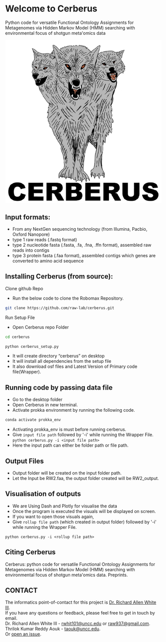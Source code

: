 # Welcome to Cerberus
Python code for versatile Functional Ontology Assignments for Metagenomes via Hidden Markov Model (HMM) searching with environmental focus of shotgun meta'omics data

![GitHub Logo](cerberus_logo.jpg)


Input formats:
-----
- From any NextGen sequencing technology (from Illumina, Pacbio, Oxford Nanopore)
- type 1 raw reads (.fastq format)
- type 2 nucleotide fasta (.fasta, .fa, .fna, .ffn format), assembled raw reads into contigs
- type 3 protein fasta (.faa format), assembled contigs which genes are converted to amino acid sequence 

Installing Cerberus (from source): 
-----
Clone github Repo
- Run the below code to clone the Robomax Repository.
```bash
git clone https://github.com/raw-lab/cerberus.git
```
Run Setup File
- Open Cerberus repo Folder
```bash
cd cerberus
```
```bash
python cerberus_setup.py
```
- It will create directory “cerberus” on desktop
- It will install all dependencies from the setup file
- It also download osf files and Latest Version of Primary code file(Wrapper).

Running code by passing data file
-----
- Go to the desktop folder 
- Open Cerberus in new terminal.
- Activate prokka environment by running the following code.
```bash
conda activate prokka_env
```
- Activating prokka_env is must before running cerberus.
- Give `input file path` followed by '-i' while running the Wrapper File.
```python cerberus.py -i <input file path>```
- Here the input path can either be folder path or file path.

Output Files
-----
- Output folder will be created on the input folder path.
- Let the Input be RW2.faa, the output folder created will be RW2_output.


Visualisation of outputs
-----
- We are Using Dash and Plotly for visualise the data
- Once the program is executed the visuals will be displayed on screen.
- If you want to open those visuals again,
- Give `rollup file path` (which created in output folder) followed by '-i' while running the Wrapper File.
```
python cerberus.py -i <rollup file path>
```

Citing Cerberus
-------------
Cerberus: python code for versatile Functional Ontology Assignments for Metagenomes via Hidden Markov Model (HMM) searching with environmental focus of shotgun meta'omics data. Preprints. 

CONTACT
-------
The informatics point-of-contact for this project is [Dr. Richard Allen White III](https://github.com/raw-lab).<br />
If you have any questions or feedback, please feel free to get in touch by email.<br />
Dr. Richard Allen White III - rwhit101@uncc.edu or raw937@gmail.com.  <br />
Thrilok Kumar Reddy Aouk - taouk@uncc.edu.  <br />
Or [open an issue](https://github.com/raw-lab/cerberus/issues).
